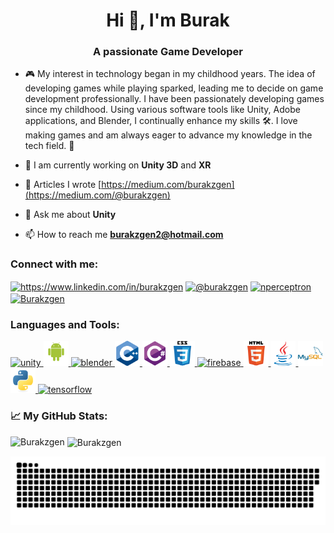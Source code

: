 <h1 align="center">Hi 👋, I'm Burak</h1>
<h3 align="center">A passionate Game Developer</h3>
<p align = center><ul><li>🎮 My interest in technology began in my childhood years. The idea of developing games while playing sparked, leading me to decide on game development professionally. I have been passionately developing games since my childhood. Using various software tools like Unity, Adobe applications, and Blender, I continually enhance my skills 🛠️. I love making games and am always eager to advance my knowledge in the tech field. 🚀</li></ul></p>

- 🌱 I am currently working on **Unity 3D** and **XR** 

- 📝 Articles I wrote [https://medium.com/burakzgen](https://medium.com/@burakzgen)

- 💬 Ask me about **Unity**

- 📫 How to reach me **burakzgen2@hotmail.com**

<h3 align="left">Connect with me:</h3>
<p align="left">
 <a href="https://linkedin.com/in/burakzgen" target="blank"><img align="center" src="https://raw.githubusercontent.com/rahuldkjain/github-profile-readme-generator/master/src/images/icons/Social/linked-in-alt.svg" alt="https://www.linkedin.com/in/burakzgen" height="30" width="40" /></a>
<a href="https://medium.com/@burakzgen" target="blank"><img align="center" src="https://raw.githubusercontent.com/rahuldkjain/github-profile-readme-generator/master/src/images/icons/Social/medium.svg" alt="@burakzgen" height="30" width="40" /></a>
<a href="https://discord.gg/nperceptron" target="blank"><img align="center" src="https://raw.githubusercontent.com/rahuldkjain/github-profile-readme-generator/master/src/images/icons/Social/discord.svg" alt="nperceptron" height="30" width="40" /></a>
 <a href="https://twitter.com/Burakzgen" target="blank"><img align="center" src="https://raw.githubusercontent.com/rahuldkjain/github-profile-readme-generator/master/src/images/icons/Social/twitter.svg" alt="Burakzgen" height="30" width="40" /></a>
</p>

<h3 align="left">Languages and Tools:</h3>
 </p> <p align="left"> <a href="https://unity.com/" target="_blank" rel="noreferrer"> <img src="https://www.vectorlogo.zone/logos/unity3d/unity3d-icon.svg" alt="unity" width="40" height="40"/> </a> <a href="https://developer.android.com" target="_blank" rel="noreferrer"> <img src="https://raw.githubusercontent.com/devicons/devicon/master/icons/android/android-original-wordmark.svg" alt="android" width="40" height="40"/> </a> <a href="https://www.blender.org/" target="_blank" rel="noreferrer"> <img src="https://download.blender.org/branding/community/blender_community_badge_white.svg" alt="blender" width="40" height="40"/> </a> <a href="https://www.w3schools.com/cpp/" target="_blank" rel="noreferrer"> <img src="https://raw.githubusercontent.com/devicons/devicon/master/icons/cplusplus/cplusplus-original.svg" alt="cplusplus" width="40" height="40"/> </a> <a href="https://www.w3schools.com/cs/" target="_blank" rel="noreferrer"> <img src="https://raw.githubusercontent.com/devicons/devicon/master/icons/csharp/csharp-original.svg" alt="csharp" width="40" height="40"/> </a> <a href="https://www.w3schools.com/css/" target="_blank" rel="noreferrer"> <img src="https://raw.githubusercontent.com/devicons/devicon/master/icons/css3/css3-original-wordmark.svg" alt="css3" width="40" height="40"/> </a> <a href="https://firebase.google.com/" target="_blank" rel="noreferrer"> <img src="https://www.vectorlogo.zone/logos/firebase/firebase-icon.svg" alt="firebase" width="40" height="40"/> </a>  <a href="https://www.w3.org/html/" target="_blank" rel="noreferrer"> <img src="https://raw.githubusercontent.com/devicons/devicon/master/icons/html5/html5-original-wordmark.svg" alt="html5" width="40" height="40"/> </a> <a href="https://www.java.com" target="_blank" rel="noreferrer"> <img src="https://raw.githubusercontent.com/devicons/devicon/master/icons/java/java-original.svg" alt="java" width="40" height="40"/> </a> <a href="https://www.mysql.com/" target="_blank" rel="noreferrer"> <img src="https://raw.githubusercontent.com/devicons/devicon/master/icons/mysql/mysql-original-wordmark.svg" alt="mysql" width="40" height="40"/> </a> <a href="https://opencv.org/" target="_blank" rel="noreferrer">  <a href="https://www.python.org" target="_blank" rel="noreferrer"> <img src="https://raw.githubusercontent.com/devicons/devicon/master/icons/python/python-original.svg" alt="python" width="40" height="40"/> </a> <a href="https://www.tensorflow.org" target="_blank" rel="noreferrer"> <img src="https://www.vectorlogo.zone/logos/tensorflow/tensorflow-icon.svg" alt="tensorflow" width="40" height="40"/> </a> 

<h3 align="left">📈 My GitHub Stats: </h3>
<p><img align="left" src="https://github-readme-stats.vercel.app/api/top-langs?username=hilalguzel&show_icons=true&locale=en&layout=compact&theme=tokyonight" alt="Burakzgen" /></p>

<p>&nbsp;<img align="center" src="https://github-readme-stats.vercel.app/api?username=Burakzgen&show_icons=true&locale=en&theme=tokyonight" alt="Burakzgen" /></p>

<picture>

  <source media="(prefers-color-scheme: dark)" srcset="https://raw.githubusercontent.com/Burakzgen/Burakzgen/output/github-contribution-grid-snake-dark.svg">
  <source media="(prefers-color-scheme: light)" srcset="https://raw.githubusercontent.com/Burakzgen/Burakzgen/output/github-contribution-grid-snake.svg">
  <img alt="github contribution grid snake animation" src="https://raw.githubusercontent.com/Burakzgen/Burakzgen/output/github-contribution-grid-snake.svg">
  
</picture>

